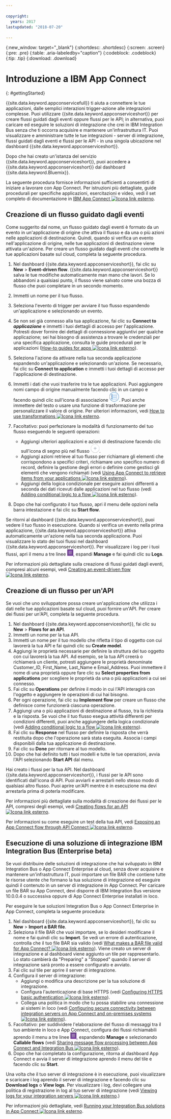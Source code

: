 ```yaml
---

copyright:
  years: 2017
lastupdated: "2018-07-20"

---
```


{:new_window: target="_blank"}
{:shortdesc: .shortdesc}
{:screen: .screen}
{:pre: .pre}
{:table: .aria-labeledby="caption"}
{:codeblock: .codeblock}
{:tip: .tip} 
{:download: .download}


# Introduzione a IBM App Connect
{: #gettingStarted}

{{site.data.keyword.appconservicefull}} ti aiuta a connettere le tue applicazioni, dalle semplici interazioni trigger-azione alle integrazioni complesse. Puoi utilizzare {{site.data.keyword.appconserviceshort}} per creare flussi guidati dagli eventi oppure flussi per le API; in alternativa, puoi caricare ed eseguire le soluzioni di integrazione che crei in IBM Integration Bus senza che ti occorra acquisire e mantenere un'infrastruttura IT. Puoi visualizzare e amministrare tutte le tue integrazioni - server di integrazione, flussi guidati dagli eventi e flussi per le API - in una singola ubicazione nel dashboard {{site.data.keyword.appconserviceshort}}. 

Dopo che hai creato un'istanza del servizio {{site.data.keyword.appconserviceshort}}, puoi accedere a {{site.data.keyword.appconserviceshort}} dal dashboard {{site.data.keyword.Bluemix}}.

La seguente procedura fornisce informazioni sufficienti a consentirti di iniziare a lavorare con App Connect.  Per istruzioni più dettagliate, guide procedurali per specifiche applicazioni, esercitazioni e video, vedi il set completo di documentazione in [IBM App Connect ![Icona link esterno](../../icons/launch-glyph.svg "Icona link esterno")](https://developer.ibm.com/integration/docs/app-connect/).

## Creazione di un flusso guidato dagli eventi

Come suggerito dal nome, un flusso guidato dagli eventi è formato da un evento in un'applicazione di origine che attiva il flusso e da una o più azioni nelle applicazioni di destinazione. Quindi, quando si verifica un evento nell'applicazione di origine, nelle tue applicazioni di destinazione viene attivata un'azione. Per creare un flusso guidato dagli eventi che connette le tue applicazioni basate sul cloud, completa la seguente procedura.
1.  Nel dashboard {{site.data.keyword.appconserviceshort}}, fai clic su **New** > **Event-driven flow**.
    {{site.data.keyword.appconserviceshort}} salva le tue modifiche automaticamente man mano che lavori. Se lo abbandoni a qualsiasi punto, il flusso viene salvato come una bozza di flusso che puoi completare in un secondo momento.
1.  Immetti un nome per il tuo flusso.
1.  Seleziona l'evento di trigger per avviare il tuo flusso espandendo un'applicazione e selezionando un evento.
1.  Se non sei già connesso alla tua applicazione, fai clic su **Connect to _applicazione_** e immetti i tuoi dettagli di accesso per l'applicazione.
    Potresti dover fornire dei dettagli di connessione aggiuntivi per qualche applicazione; sei hai bisogno di assistenza a trovare le credenziali per una specifica applicazione, consulta le guide procedurali per le applicazioni ([How-to guides for apps ![Icona link esterno](../../icons/launch-glyph.svg "Icona link esterno")](https://developer.ibm.com/integration/docs/app-connect/how-to-guides-for-apps/)).
1.  Seleziona l'azione da attivare nella tua seconda applicazione espandendo un'applicazione e selezionando un'azione.
    Se necessario, fai clic su **Connect to application** e immetti i tuoi dettagli di accesso per l'applicazione di destinazione.
1. Immetti i dati che vuoi trasferire tra le tue applicazioni.
    Puoi aggiungere nomi campo di origine manualmente facendo clic in un campo e facendo quindi clic sull'icona di associazione ![Icona di associazione](/images/MappingIcon.jpg). Puoi anche immettere del testo o usare una funzione di trasformazione per personalizzare il valore di origine. Per ulteriori informazioni, vedi [How to use transformations ![Icona link esterno](../../icons/launch-glyph.svg "Icona link esterno")](https://developer.ibm.com/integration/docs/app-connect/faq/#faq_transforms).
1. Facoltativo: puoi perfezionare la modalità di funzionamento del tuo flusso eseguendo le seguenti operazioni:
    * Aggiungi ulteriori applicazioni e azioni di destinazione facendo clic sull'icona di segno più nel flusso ![Icona di aggiunta di un'applicazione](/images/AddApp.jpg).
    * Aggiungi azioni retrieve al tuo flusso per richiamare gli elementi che corrispondono a specifici criteri, richiamare uno specifico numero di record, definire la gestione degli errori o definire come gestisci gli elementi che vengono richiamati (vedi [Using App Connect to retrieve items from your applications ![Icona link esterno](../../icons/launch-glyph.svg "Icona link esterno")](https://developer.ibm.com/integration/docs/app-connect/tutorials-for-ibm-app-connect/using-ibm-app-connect-retrieve-items-applications/)).
    * Aggiungi della logica condizionale per eseguire azioni differenti a seconda dei dati ricevuti dalle applicazioni nel tuo flusso (vedi [Adding conditional logic to a flow ![Icona link esterno](../../icons/launch-glyph.svg "Icona link esterno")](https://developer.ibm.com/integration/docs/app-connect/tutorials-for-ibm-app-connect/adding-conditional-logic-flow/)).

1. Dopo che hai configurato il tuo flusso, apri il menu delle opzioni nella barra intestazione e fai clic su **Start flow**.

Se ritorni al dashboard {{site.data.keyword.appconserviceshort}}, puoi vedere il tuo flusso in esecuzione. Quando si verifica un evento nella prima applicazione, {{site.data.keyword.appconserviceshort}} attiva automaticamente un'azione nella tua seconda applicazione. Puoi visualizzare lo stato dei tuoi flussi nel dashboard {{site.data.keyword.appconserviceshort}}. Per visualizzare i log per i tuoi flussi, apri il menu a tre linee ![Icona di menu a tre linee](/images/HamburgerMenuSm.jpg), espandi **Manage** e fai quindi clic su **Logs**.

Per informazioni più dettagliate sulla creazione di flussi guidati dagli eventi, compresi alcuni esempi, vedi [Creating an event-driven flow ![Icona link esterno](../../icons/launch-glyph.svg "Icona link esterno")](https://developer.ibm.com/integration/docs/app-connect/tutorials-for-ibm-app-connect/creating-event-driven-flow/).

## Creazione di un flusso per un'API

Se vuoi che uno sviluppatore possa creare un'applicazione che utilizza i dati nelle tue applicazioni basate sul cloud, puoi fornire un'API. Per creare dei flussi per un'API, completa la seguente procedura.
1. Nel dashboard {{site.data.keyword.appconserviceshort}}, fai clic su **New** > **Flows for an API**.
1. Immetti un nome per la tua API.
1. Immetti un nome per il tuo modello che rifletta il tipo di oggetto con cui lavorerà la tua API e fai quindi clic su **Create model**.
1. Aggiungi le proprietà necessarie per definire la struttura del tuo oggetto con cui lavorerà la tua API.
    Ad esempio, se la tua API creerà o richiamerà un cliente, potresti aggiungere le proprietà denominate Customer_ID, First_Name, Last_Name e Email_Address. Puoi immettere il nome di una proprietà oppure fare clic su **Select properties from applications** per scegliere le proprietà da una o più applicazioni a cui sei connesso.
1. Fai clic su **Operations** per definire il modo in cui l'API interagirà con l'oggetto e aggiungere le operazioni di cui hai bisogno. 
1. Per ogni operazione, fai clic su **Implement flow** per creare un flusso che definisce come funzionerà ciascuna operazione. 
1. Aggiungi una o più applicazioni di destinazione al flusso, tra la richiesta e la risposta.
    Se vuoi che il tuo flusso esegua attività differenti per condizioni differenti, puoi anche aggiungere della logica condizionale (vedi [Adding conditional logic to a flow ![Icona link esterno](../../icons/launch-glyph.svg "Icona link esterno")](https://developer.ibm.com/integration/docs/app-connect/tutorials-for-ibm-app-connect/adding-conditional-logic-flow/)).
1. Fai clic su **Response** nel flusso per definire la risposta che verrà restituita dopo che l'operazione sarà stata eseguita. Associa i campi disponibili dalla tua applicazione di destinazione. 
1. Fai clic su **Done** per ritornare al tuo modello.
1. Dopo che hai definito tutti i tuoi modelli e tutte le tue operazioni, avvia l'API selezionando **Start API** dal menu. 

Hai creato i flussi per la tua API. Nel dashboard {{site.data.keyword.appconserviceshort}}, i flussi per le API sono identificati dall'icona di API. Puoi avviarli e arrestarli nello stesso modo di qualsiasi altro flusso. Puoi aprire un'API mentre è in esecuzione ma devi arrestarla prima di poterla modificare.

Per informazioni più dettagliate sulla modalità di creazione dei flussi per le API, compresi degli esempi, vedi [Creating flows for an API  ![Icona link esterno](../../icons/launch-glyph.svg "Icona link esterno")](https://developer.ibm.com/integration/docs/app-connect/tutorials-for-ibm-app-connect/creating-flows-api/).

Per informazioni su come eseguire un test della tua API, vedi [Exposing an App Connect flow through API Connect ![Icona link esterno](../../icons/launch-glyph.svg "Icona link esterno")](https://developer.ibm.com/integration/blog/2017/08/29/exposing-app-connect-flow-api-connect/).


## Esecuzione di una soluzione di integrazione IBM Integration Bus (Enterprise beta)

Se vuoi distribuire delle soluzioni di integrazione che hai sviluppato in IBM Integration Bus o App Connect Enterprise al cloud, senza dover acquisire e mantenere un'infrastruttura IT, puoi importare un file BAR che contiene tutte le risorse utente che formano la tua soluzione di integrazione ed eseguire quindi il contenuto in un server di integrazione in App Connect. Per caricare un file BAR su App Connect, devi disporre di IBM Integration Bus versione 10.0.0.4 o successiva oppure di App Connect Enterprise installati in loco.

Per eseguire le tue soluzioni Integration Bus o App Connect Enterprise in App Connect, completa la seguente procedura:
1. Nel dashboard {{site.data.keyword.appconserviceshort}}, fai clic su **New** > **Import a BAR file**.
1. Seleziona il file BAR che vuoi importare, se lo desideri modificane il nome e fai quindi clic su **Import**.
    Se vedi un errore di autenticazione, controlla che il tuo file BAR sia valido (vedi [What makes a BAR file valid for App Connect? ![Icona link esterno](../../icons/launch-glyph.svg "Icona link esterno")](https://developer.ibm.com/integration/docs/app-connect/tutorials-for-ibm-app-connect/running-your-ibm-integration-bus-solutions-in-ibm-app-connect-enterprise-beta-plan/what-makes-a-bar-file-valid-for-app-connect-app-connect-enterprise-beta)).
    Viene creato un server di integrazione e al dashboard viene aggiunto un tile per rappresentarlo. Lo stato cambierà da "Preparing" a "Stopped" quando il server di integrazione sarà pronto a essere configurato e avviato. 
1. Fai clic sul tile per aprire il server di integrazione.
1. Configura il server di integrazione:
    * Aggiungi o modifica una descrizione per la tua soluzione di integrazione.
    * Configura l'autenticazione di base HTTPS (vedi [Configuring HTTPS basic authentication ![Icona link esterno](../../icons/launch-glyph.svg "Icona link esterno")](https://developer.ibm.com/integration/docs/app-connect/tutorials-for-ibm-app-connect/running-your-ibm-integration-bus-solutions-in-ibm-app-connect-enterprise-beta-plan/configuring-https-basic-authentication-app-connect-enterprise-beta)).
    * Collega una politica in modo che tu possa stabilire una connessione ai sistemi in loco (vedi [Configuring secure connectivity between integration servers on App Connect and on-premises systems ![Icona link esterno](../../icons/launch-glyph.svg "Icona link esterno")](https://developer.ibm.com/integration/docs/app-connect/tutorials-for-ibm-app-connect/running-your-ibm-integration-bus-solutions-in-ibm-app-connect-enterprise-beta-plan/configuring-secure-connectivity-between-integration-servers-on-app-connect-and-on-premises-systems-app-connect-enterprise-beta)).
1. Facoltativo: per suddividere l'elaborazione del flusso di messaggi tra il tuo ambiente in loco e App Connect, configura dei flussi richiamabili aprendo il menu a tre linee ![Icona di menu a tre linee](/images/HamburgerMenuSm.jpg), espandendo **Manage** e selezionando **Callable flows** (vedi [Sharing message flow processing between App Connect and Integration Bus ![Icona link esterno](../../icons/launch-glyph.svg "Icona link esterno")](https://developer.ibm.com/integration/docs/app-connect/tutorials-for-ibm-app-connect/running-your-ibm-integration-bus-solutions-in-ibm-app-connect-enterprise-beta-plan/sharing-message-flow-processing-between-app-connect-and-integration-bus-app-connect-enterprise-beta)).
1. Dopo che hai completato la configurazione, ritorna al dashboard App Connect e avvia il server di integrazione aprendo il menu del tile e facendo clic su **Start**.

Una volta che il tuo server di integrazione è in esecuzione, puoi visualizzare e scaricare i log aprendo il server di integrazione e facendo clic su **Download logs** o **View logs**. Per visualizzare i log, devi collegare una politica di registrazione in log al tuo server di integrazione (vedi [Viewing logs for your integration servers ![Icona link esterno](../../icons/launch-glyph.svg "Icona link esterno")](https://developer.ibm.com/integration/docs/app-connect/tutorials-for-ibm-app-connect/running-your-ibm-integration-bus-solutions-in-ibm-app-connect-enterprise-beta-plan/viewing-logs-for-your-integration-servers-in-app-connect-enterprise-beta).)

Per informazioni più dettagliate, vedi [Running your Integration Bus solutions in App Connect ![Icona link esterno](../../icons/launch-glyph.svg "Icona link esterno")](https://developer.ibm.com/integration/docs/app-connect/tutorials-for-ibm-app-connect/running-your-ibm-integration-bus-solutions-in-ibm-app-connect-enterprise-beta-plan).
